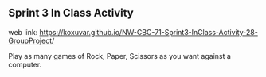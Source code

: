 ## Sprint 3 In Class Activity

web link: https://koxuvar.github.io/NW-CBC-71-Sprint3-InClass-Activity-28-GroupProject/

Play as many games of Rock, Paper, Scissors as you want against a computer.
